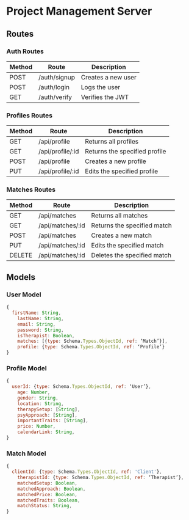 # Project Management Server

## Routes

### Auth Routes

| Method | Route        | Description        |
| ------ | ------------ | ------------------ |
| POST   | /auth/signup | Creates a new user |
| POST   | /auth/login  | Logs the user      |
| GET    | /auth/verify | Verifies the JWT   |

### Profiles Routes

| Method | Route            | Description                   |
| ------ | ---------------- | ----------------------------- |
| GET    | /api/profile     | Returns all profiles          |
| GET    | /api/profile/:id | Returns the specified profile |
| POST   | /api/profile     | Creates a new profile         |
| PUT    | /api/profile/:id | Edits the specified profile   |

### Matches Routes

| Method | Route            | Description                 |
| ------ | ---------------- | --------------------------- |
| GET    | /api/matches     | Returns all matches         |
| GET    | /api/matches/:id | Returns the specified match |
| POST   | /api/matches     | Creates a new match         |
| PUT    | /api/matches/:id | Edits the specified match   |
| DELETE | /api/matches/:id | Deletes the specified match |

## Models

### User Model

```js
{
  firstName: String,
	lastName: String,
	email: String,
	password: String,
	isTherapist: Boolean,
	matches: [{type: Schema.Types.ObjectId, ref: ‘Match’}],
	profile: {type: Schema.Types.ObjectId, ref: ‘Profile’}
}
```

### Profile Model

```js
{
  userId: {type: Schema.Types.ObjectId, ref: ‘User’},
	age: Number,
	gender: String,
	location: String,
	therapySetup: [String],
	psyApproach: [String],
	importantTraits: [String],
	price: Number,
	calendarLink: String,
}
```

### Match Model

```js
{
  clientId: {type: Schema.Types.ObjectId, ref: 'Client'},
	therapistId: {type: Schema.Types.ObjectId, ref: ‘Therapist’},
	matchedSetup: Boolean,
	matchedApproach: Boolean,
	matchedPrice: Boolean,
	matchedTraits: Boolean,
	matchStatus: String,
}
```
